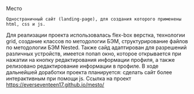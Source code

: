 Место

	Одностраничный сайт (landing-page), для создания которого применены html, css и js.
Для реализации проекта использовалась flex-box верстка, технологии grid, создание классов по методологии БЭМ, структурирование файлов по методологии БЭМ Nested. Также сайд адаптирован для разрешений различных устройств, имеется попап окно, которое открывается при нажатии на кнопку редактирования информации профиля, а также релизовано редактирование информации в профиле.
	В ходе дальнейшей доработки проекта планируется: сделать сайт более интерактивным при помощи js.
	Ссылка на проект https://everseventeen17.github.io/mesto/
